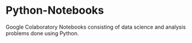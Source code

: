# Python-Notebooks
Google Colaboratory Notebooks consisting of data science and analysis problems done using Python.
